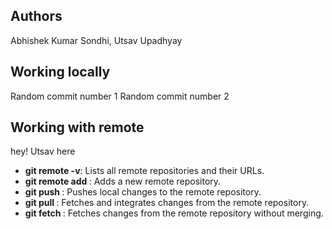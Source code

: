 ## Authors 
Abhishek Kumar Sondhi, Utsav Upadhyay 

## Working locally
Random commit number 1 
Random commit number 2 

## Working with remote
hey! Utsav here
- **git remote -v**: Lists all remote repositories and their URLs. 
- **git remote add <name> <url>**: Adds a new remote repository. 
- **git push <remote> <branch>**: Pushes local changes to the remote repository.
- **git pull <remote> <branch>**: Fetches and integrates changes from the remote repository.
- **git fetch <remote>**: Fetches changes from the remote repository without merging. 
